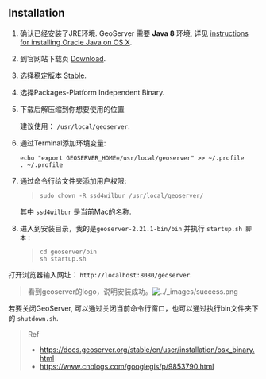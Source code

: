 ## Installation

1.  确认已经安装了JRE环境. GeoServer 需要 **Java 8** 环境, 详见 [instructions for installing Oracle Java on OS X](http://java.com/en/download/faq/java_mac.xml).
    
2.  到官网站下载页 [Download](http://geoserver.org/download).
    
3.  选择稳定版本 [Stable](http://geoserver.org/release/stable).
    
4.  选择Packages-Platform Independent Binary.
    
5.  下载后解压缩到你想要使用的位置
    
    建议使用： `/usr/local/geoserver`.
    
6.  通过Terminal添加环境变量:
    
    ```
    echo "export GEOSERVER_HOME=/usr/local/geoserver" >> ~/.profile
    . ~/.profile
    ```
    
7.  通过命令行给文件夹添加用户权限:
    
    > ```
    > sudo chown -R ssd4wilbur /usr/local/geoserver/
    > 
    > ```
    
    其中 `ssd4wilbur` 是当前Mac的名称.
    
8.  进入到安装目录，我的是`geoserver-2.21.1-bin/bin` 并执行 `startup.sh 脚本：`
    
    > ```
    > cd geoserver/bin
    > sh startup.sh
    > ```
    > 

打开浏览器输入网址： `http://localhost:8080/geoserver`.

> 看到geoserver的logo，说明安装成功。![../_images/success.png](https://docs.geoserver.org/stable/en/user/_images/success.png)
> 

若要关闭GeoServer, 可以通过关闭当前命令行窗口，也可以通过执行bin文件夹下的 `shutdown.sh`.

> Ref 
>
> - https://docs.geoserver.org/stable/en/user/installation/osx_binary.html
> - https://www.cnblogs.com/googlegis/p/9853790.html

